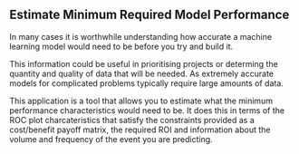 Estimate Minimum Required Model Performance
-------------------------------------------

In many cases it is worthwhile understanding how accurate a
machine learning model would need to be before you try and build it.

This information could be useful in prioritising projects or determing the
quantity and quality of data that will be needed. As extremely accurate models
for complicated problems typically require large amounts of data.

This application is a tool that allows you to estimate
what the minimum performance characteristics would need to be.
It does this in terms of the ROC plot charcateristics that satisfy the constraints
provided as a cost/benefit payoff matrix, the required ROI and information about the 
volume and frequency of the event you are predicting.


